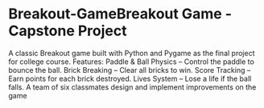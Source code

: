 # Breakout-GameBreakout Game - Capstone Project

A classic Breakout game built with Python and Pygame as the final project for college course.
Features:
    Paddle & Ball Physics – Control the paddle to bounce the ball.
    Brick Breaking – Clear all bricks to win.
    Score Tracking – Earn points for each brick destroyed.
    Lives System – Lose a life if the ball falls.
  A team of six classmates design and implement improvements on the game
